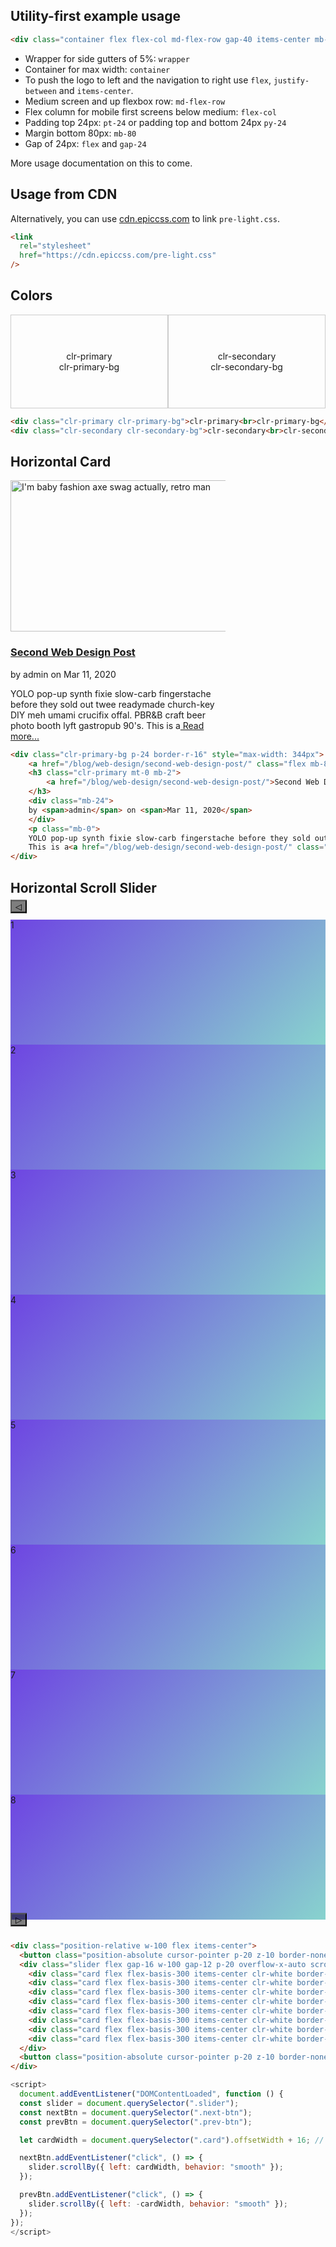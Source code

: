 <div class="wrapper">
<div class="container">
<h2>Utility-first example usage</h2>

```html
<div class="container flex flex-col md-flex-row gap-40 items-center mb-80">
```

- Wrapper for side gutters of 5%: `wrapper`
- Container for max width: `container`
- To push the logo to left and the navigation to right use `flex`, `justify-between` and `items-center`.
- Medium screen and up flexbox row: `md-flex-row`
- Flex column for mobile first screens below medium: `flex-col`
- Padding top 24px: `pt-24` or padding top and bottom 24px `py-24`
- Margin bottom 80px: `mb-80`
- Gap of 24px: `flex` and `gap-24`

More usage documentation on this to come.

## Usage from CDN

<p>Alternatively, you can use <a rel="noopener noreferrer" href="https://cdn.epiccss.com/pre-light.css" target="_blank">cdn.epiccss.com</a> to link <code>pre-light.css</code>.</p>

```html
<link
  rel="stylesheet"
  href="https://cdn.epiccss.com/pre-light.css"
/>
```

<h2>Colors</h2>
<style>
.flex-container {
display: flex;
flex-wrap: wrap;
width: 100%;
}
.colors-item {
flex: 0 0 50%;
height: 150px;
box-sizing: border-box;
padding: 10px;
border: 1px solid #ccc;
text-align: center;
display: flex;
justify-content: center;
align-items: center;
}
</style>
<div class="flex-container mb-24">
    <div class="colors-item clr-primary clr-primary-bg">clr-primary<br>clr-primary-bg</div>
    <div class="colors-item clr-secondary clr-secondary-bg">clr-secondary<br>clr-secondary-bg</div>
</div>

```html
<div class="clr-primary clr-primary-bg">clr-primary<br>clr-primary-bg</div>
<div class="clr-secondary clr-secondary-bg">clr-secondary<br>clr-secondary-bg</div>
```

<h2>Horizontal Card</h2>

<div class="clr-primary-bg p-24 border-r-16" style="max-width: 344px">
    <a href="/blog/web-design/second-web-design-post/" class="flex mb-8"><img src="/assets/blog/featured-image/design2seo-11ty-theme.webp" alt="I'm baby fashion axe swag actually, retro man" width="484" height="242"></a>
    <h3 class="clr-primary mt-0 mb-2">
        <a href="/blog/web-design/second-web-design-post/">Second Web Design Post</a>
    </h3>
    <div class="mb-24">
    by <span>admin</span> on <span>Mar 11, 2020</span>
    </div>
    <p class="mb-0">
    YOLO pop-up synth fixie slow-carb fingerstache before they sold out twee readymade church-key DIY meh umami crucifix offal. PBR&amp;B craft beer photo booth lyft gastropub 90's.
    This is a<a href="/blog/web-design/second-web-design-post/" class="clr-underline"> Read more...</a></p>
</div>

```html
<div class="clr-primary-bg p-24 border-r-16" style="max-width: 344px">
    <a href="/blog/web-design/second-web-design-post/" class="flex mb-8"><img src="/assets/blog/featured-image/design2seo-11ty-theme.webp" alt="I'm baby fashion axe swag actually, retro man" width="484" height="242"></a>
    <h3 class="clr-primary mt-0 mb-2">
        <a href="/blog/web-design/second-web-design-post/">Second Web Design Post</a>
    </h3>
    <div class="mb-24">
    by <span>admin</span> on <span>Mar 11, 2020</span>
    </div>
    <p class="mb-0">
    YOLO pop-up synth fixie slow-carb fingerstache before they sold out twee readymade church-key DIY meh umami crucifix offal. PBR&amp;B craft beer photo booth lyft gastropub 90's.
    This is a<a href="/blog/web-design/second-web-design-post/" class="clr-underline"> Read more...</a></p>
</div>
```

## Horizontal Scroll Slider
</div>
</div>

<div class="position-relative w-100 flex items-center">
  <button class="prev-btn position-absolute cursor-pointer p-20 z-10 border-none clr-white" aria-label="Previous" style="top: 50%; transform: translateY(-50%); background: rgba(0, 0, 0, 0.5); left: 10px;">&#9665;</button>
  <div class="slider flex gap-16 w-100 gap-12 p-20 overflow-x-auto scroll-snap-x-mandatory scroll-smooth">
    <div class="card flex flex-basis-300 items-center clr-white border-r-16 snap-start justify-center" style="height: 200px; background: linear-gradient(135deg, #6e45e2, #88d3ce);">1</div>
    <div class="card flex flex-basis-300 items-center clr-white border-r-16 snap-start justify-center" style="height: 200px; background: linear-gradient(135deg, #6e45e2, #88d3ce);">2</div>
    <div class="card flex flex-basis-300 items-center clr-white border-r-16 snap-start justify-center" style="height: 200px; background: linear-gradient(135deg, #6e45e2, #88d3ce);">3</div>
    <div class="card flex flex-basis-300 items-center clr-white border-r-16 snap-start justify-center" style="height: 200px; background: linear-gradient(135deg, #6e45e2, #88d3ce);">4</div>
    <div class="card flex flex-basis-300 items-center clr-white border-r-16 snap-start justify-center" style="height: 200px; background: linear-gradient(135deg, #6e45e2, #88d3ce);">5</div>
    <div class="card flex flex-basis-300 items-center clr-white border-r-16 snap-start justify-center" style="height: 200px; background: linear-gradient(135deg, #6e45e2, #88d3ce);">6</div>
    <div class="card flex flex-basis-300 items-center clr-white border-r-16 snap-start justify-center" style="height: 200px; background: linear-gradient(135deg, #6e45e2, #88d3ce);">7</div>
    <div class="card flex flex-basis-300 items-center clr-white border-r-16 snap-start justify-center" style="height: 200px; background: linear-gradient(135deg, #6e45e2, #88d3ce);">8</div>
  </div>
  <button class="next-btn position-absolute cursor-pointer p-20 z-10 border-none clr-white" aria-label="Next" style="top: 50%; transform: translateY(-50%); background: rgba(0, 0, 0, 0.5); right: 10px;">&#9655;</button>
</div>

<script>
    document.addEventListener("DOMContentLoaded", function () {
  const slider = document.querySelector(".slider");
  const nextBtn = document.querySelector(".next-btn");
  const prevBtn = document.querySelector(".prev-btn");

  let cardWidth = document.querySelector(".card").offsetWidth + 16; // Include margin

  nextBtn.addEventListener("click", () => {
    slider.scrollBy({ left: cardWidth, behavior: "smooth" });
  });

  prevBtn.addEventListener("click", () => {
    slider.scrollBy({ left: -cardWidth, behavior: "smooth" });
  });
});
</script>

<div class="wrapper">
<div class="container">

```html
<div class="position-relative w-100 flex items-center">
  <button class="position-absolute cursor-pointer p-20 z-10 border-none clr-white" aria-label="Previous" style="top: 50%; transform: translateY(-50%); background: rgba(0, 0, 0, 0.5); left: 10px;">&#9665;</button>
  <div class="slider flex gap-16 w-100 gap-12 p-20 overflow-x-auto scroll-snap-x-mandatory scroll-smooth">
    <div class="card flex flex-basis-300 items-center clr-white border-r-12 snap-start justify-center" style="height: 200px; background: linear-gradient(135deg, #6e45e2, #88d3ce);">1</div>
    <div class="card flex flex-basis-300 items-center clr-white border-r-12 snap-start justify-center" style="height: 200px; background: linear-gradient(135deg, #6e45e2, #88d3ce);">2</div>
    <div class="card flex flex-basis-300 items-center clr-white border-r-12 snap-start justify-center" style="height: 200px; background: linear-gradient(135deg, #6e45e2, #88d3ce);">3</div>
    <div class="card flex flex-basis-300 items-center clr-white border-r-12 snap-start justify-center" style="height: 200px; background: linear-gradient(135deg, #6e45e2, #88d3ce);">4</div>
    <div class="card flex flex-basis-300 items-center clr-white border-r-12 snap-start justify-center" style="height: 200px; background: linear-gradient(135deg, #6e45e2, #88d3ce);">5</div>
    <div class="card flex flex-basis-300 items-center clr-white border-r-12 snap-start justify-center" style="height: 200px; background: linear-gradient(135deg, #6e45e2, #88d3ce);">6</div>
    <div class="card flex flex-basis-300 items-center clr-white border-r-12 snap-start justify-center" style="height: 200px; background: linear-gradient(135deg, #6e45e2, #88d3ce);">7</div>
    <div class="card flex flex-basis-300 items-center clr-white border-r-12 snap-start justify-center" style="height: 200px; background: linear-gradient(135deg, #6e45e2, #88d3ce);">8</div>
  </div>
  <button class="position-absolute cursor-pointer p-20 z-10 border-none clr-white" aria-label="Next" style="top: 50%; transform: translateY(-50%); background: rgba(0, 0, 0, 0.5); right: 10px;">&#9655;</button>
</div>
```

```js
<script>
  document.addEventListener("DOMContentLoaded", function () {
  const slider = document.querySelector(".slider");
  const nextBtn = document.querySelector(".next-btn");
  const prevBtn = document.querySelector(".prev-btn");

  let cardWidth = document.querySelector(".card").offsetWidth + 16; // Include margin

  nextBtn.addEventListener("click", () => {
    slider.scrollBy({ left: cardWidth, behavior: "smooth" });
  });

  prevBtn.addEventListener("click", () => {
    slider.scrollBy({ left: -cardWidth, behavior: "smooth" });
  });
});
</script>
```

</div>
</div>